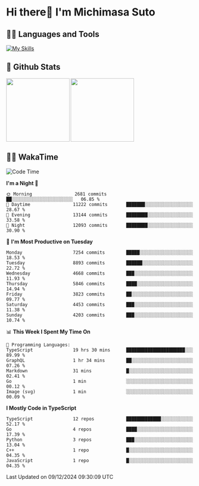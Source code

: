 # Hi there👋 I'm Michimasa Suto

## 🧑‍💻 Languages and Tools
[![My Skills](https://skillicons.dev/icons?i=ts,nextjs,react,vue,python,go,aws,docker,nodejs,redux,solidity,firebase,gcp,js,bootstrap,tailwind,materialui,html,css,wordpress,xd,figma,raspberrypi,arduino)](https://skillicons.dev)

<!--
**Suto-Michimasa/Suto-Michimasa** is a ✨ _special_ ✨ repository because its `README.md` (this file) appears on your GitHub profile.

Here are some ideas to get you started:

- 🔭 I’m currently working on ...
- 🌱 I’m currently learning ...
- 👯 I’m looking to collaborate on ...
- 🤔 I’m looking for help with ...
- 💬 Ask me about ...
- 📫 How to reach me: ...
- 😄 Pronouns: ...
- ⚡ Fun fact: ...
-->
## 💎 Github Stats

<div>
  <img height="170" align="left" src="https://github-readme-stats.vercel.app/api?username=Suto-michimasa&count_private=true&show_icons=true&theme=dark" />
  <img height="170" src="https://github-readme-stats.vercel.app/api/top-langs/?username=Suto-michimasa&langs_count=8&layout=compact&theme=dark" />
</div>

<!-- ## 🏆 GitHub Profile Trophy

<img width="800" src="https://github-profile-trophy.vercel.app/?username=Suto-michimasa&theme=onedark&no-frame=true"/>
 -->

## 🧑‍💻 WakaTime
<!--START_SECTION:waka-->
![Code Time](http://img.shields.io/badge/Code%20Time-383%20hrs%2034%20mins-blue)

**I'm a Night 🦉** 

```text
🌞 Morning                2681 commits        ██░░░░░░░░░░░░░░░░░░░░░░░   06.85 % 
🌆 Daytime                11222 commits       ███████░░░░░░░░░░░░░░░░░░   28.67 % 
🌃 Evening                13144 commits       ████████░░░░░░░░░░░░░░░░░   33.58 % 
🌙 Night                  12093 commits       ████████░░░░░░░░░░░░░░░░░   30.90 % 
```
📅 **I'm Most Productive on Tuesday** 

```text
Monday                   7254 commits        █████░░░░░░░░░░░░░░░░░░░░   18.53 % 
Tuesday                  8893 commits        ██████░░░░░░░░░░░░░░░░░░░   22.72 % 
Wednesday                4668 commits        ███░░░░░░░░░░░░░░░░░░░░░░   11.93 % 
Thursday                 5846 commits        ████░░░░░░░░░░░░░░░░░░░░░   14.94 % 
Friday                   3823 commits        ██░░░░░░░░░░░░░░░░░░░░░░░   09.77 % 
Saturday                 4453 commits        ███░░░░░░░░░░░░░░░░░░░░░░   11.38 % 
Sunday                   4203 commits        ███░░░░░░░░░░░░░░░░░░░░░░   10.74 % 
```


📊 **This Week I Spent My Time On** 

```text
💬 Programming Languages: 
TypeScript               19 hrs 30 mins      ██████████████████████░░░   89.99 % 
GraphQL                  1 hr 34 mins        ██░░░░░░░░░░░░░░░░░░░░░░░   07.26 % 
Markdown                 31 mins             █░░░░░░░░░░░░░░░░░░░░░░░░   02.41 % 
Go                       1 min               ░░░░░░░░░░░░░░░░░░░░░░░░░   00.12 % 
Image (svg)              1 min               ░░░░░░░░░░░░░░░░░░░░░░░░░   00.09 % 
```

**I Mostly Code in TypeScript** 

```text
TypeScript               12 repos            █████████████░░░░░░░░░░░░   52.17 % 
Go                       4 repos             ████░░░░░░░░░░░░░░░░░░░░░   17.39 % 
Python                   3 repos             ███░░░░░░░░░░░░░░░░░░░░░░   13.04 % 
C++                      1 repo              █░░░░░░░░░░░░░░░░░░░░░░░░   04.35 % 
JavaScript               1 repo              █░░░░░░░░░░░░░░░░░░░░░░░░   04.35 % 
```




 Last Updated on 09/12/2024 09:30:09 UTC
<!--END_SECTION:waka-->
